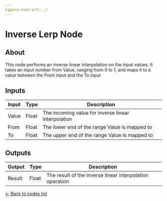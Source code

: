 ```yaml
---
typora-root-url:../
---
```


# Inverse Lerp Node

## About

This node performs an inverse linear interpolation on the input values. It takes an input number from Value, ranging from 0 to 1, and maps it to a value between the From input and the To input

## Inputs
Input | Type | Description
------------ | ------|-------
Value | Float | The incoming value for inverse linear interpolation
From | Float | The lower end of the range Value is mapped to
To | Float| The upper end of the range Value is mapped to

## Outputs
Output | Type| Description
------------ | -------|------
Result | Float | The result of the inverse linear interpolation operation

[<- Back to nodes list](Nodes)

